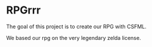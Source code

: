 # RPGrrr

The goal of this project is to create our RPG with CSFML.

We based our rpg on the very legendary zelda license.
